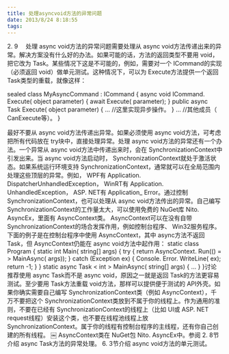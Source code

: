 ```yaml
---
title: 处理asyncvoid方法的异常问题
date: 2013/8/24 8:18:55
tags:
---
```



2\. 9 　处理 async void方法的异常问题需要处理从 async void方法传递出来的异常。解决方案没有什么好的办法。如果可能的话，方法的返回类型不要用 void，把它改为 Task。某些情况下这是不可能的，例如，需要对一个 ICommand的实现（必须返回 void）做单元测试。这种情况下，可以为 Execute方法提供一个返回 Task类型的重载，就像这样： 

sealed class MyAsyncCommand : ICommand { async void ICommand. Execute( object parameter) { await Execute( parameter); } public async Task Execute( object parameter) { ... //这里实现异步操作。 } ... //其他成员（ CanExecute等）。 }

最好不要从 async void方法传递出异常。如果必须使用 async void方法，可考虑把所有代码放在 try块中，直接处理异常。处理 async void方法的异常还有一个办法。一个异常从 async void方法中传递出来时，会在 SynchronizationContext中引发出来。当 async void方法启动时， SynchronizationContext就处于激活状态。如果系统运行环境支持 SynchronizationContext，通常就可以在全局范围内处理这些顶层的异常。例如， WPF有 Application. DispatcherUnhandledException， WinRT有 Application. UnhandledException， ASP. NET有 Application_ Error。通过控制 SynchronizationContext，也可以处理从 async void方法传出的异常。自己编写 SynchronizationContext的工作量太大，可以使用免费的 NuGet库 Nito. AsyncEx，里面有 AsyncContext类。 AsyncContext可以在没有自带 SynchronizationContext的场合发挥作用，例如控制台程序、 Win32服务程序。下面的例子是在控制台程序中使用 AsyncContext，其中 async方法不返回 Task，但 AsyncContext仍能在 async void方法中起作用： static class Program { static int Main( string[] args) { try { return AsyncContext. Run(() = > MainAsync( args)); } catch (Exception ex) { Console. Error. WriteLine( ex); return -1; } } static async Task < int > MainAsync( string[] args) { ... } }讨论推荐使用 async Task而不是 async void，原因之一就是返回 Task的方法更容易测试。至少要用 Task方法重载 void方法，那样可以提供便于测试的 API外壳。如果你确实需要自己编写 SynchronizationContext类（例如 AsyncContext），千万不要把这个 SynchronizationContext类放到不属于你的线程上。作为通用的准则，不要在已经有 SynchronizationContext的线程上（比如 UI或 ASP. NET request线程）安装这个类，也不要在线程池线程上放 SynchronizationContext。属于你的线程有控制台程序的主线程，还有你自己创建的所有线程。 ￼ AsyncContext类在 NuGet包 Nito. AsyncEx中。参阅 2. 8节介绍 async Task方法的异常处理。 6. 3节介绍 async void方法的单元测试。
